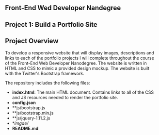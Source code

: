 ## Front-End Wed Developer Nandegree
## Project 1: Build a Portfolio Site

## Project Overview
To develop a responsive website that will display images, descriptions and links to each of the portfolio projects I will complete throughout the course of the Front-End Web Developer Nanodegree.
The website is written in HTML and CSS to mimic a provided design mockup.  The website is built with the Twitter's Bootstrap framework. 

The repository includes the following files:

* **index.html**: The main HTML document. Contains links to all of the CSS and JS resources needed to render the portfolio site.
* **config.json**
* **js/bootstrap.js
* **js/bootstrap.min.js
* **js/jquery-1.11.2.js
* **imgae/*
* **README.md**
